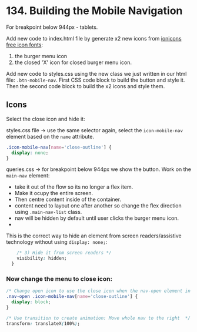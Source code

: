 # 134. Building the Mobile Navigation

For breakpoint below 944px - tablets.

Add new code to index.html file by generate x2 new icons from [ionicons free icon fonts](https://ionic.io/ionicons):

1. the burger menu icon
2. the closed 'X' icon for closed burger menu icon.

Add new code to styles.css using the new class we just written in our html file: `.btn-mobile-nav`. First CSS code block to build the button and style it. Then the second code block to build the x2 icons and style them.

## Icons

Select the close icon and hide it:

styles.css file -> use the same selector again, select the `icon-mobile-nav` element based on the `name` attribute.

```css
.icon-mobile-nav[name='close-outline'] {
  display: none;
}
```

queries.css -> for breakpoint below 944px we show the button.
Work on the `main-nav` element:

- take it out of the flow so its no longer a flex item.
- Make it ocupy the entire screen.
- Then centre content inside of the container.
- content need to layout one after another so change the flex direction using `.main-nav-list` class.
- nav will be hidden by default until user clicks the burger menu icon.
-

This is the correct way to hide an element from screen readers/assistive technology without using `display: none;`:

```css
    /* 3) Hide it from screen readers */
    visibility: hidden;
  }
```

### Now change the menu to close icon:

```css
/* Change open icon to use the close icon when the nav-open element in html shows */
.nav-open .icon-mobile-nav[name='close-outline'] {
  display: block;
}
```

```css
/* Use transition to create animation: Move whole nav to the right  */
transform: translateX(100%);
```
